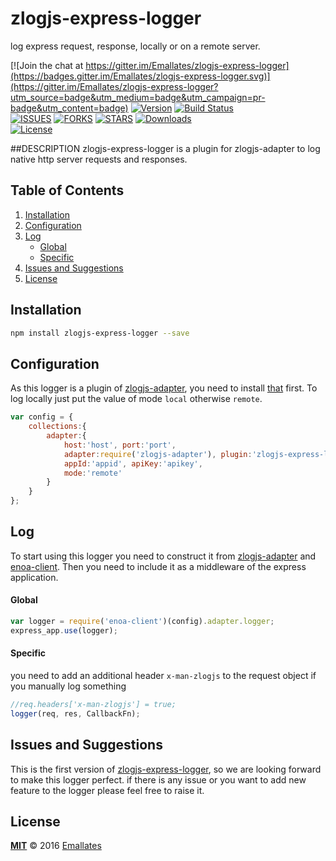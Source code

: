 # zlogjs-express-logger

log express request, response, locally or on a remote server.

[![Join the chat at https://gitter.im/Emallates/zlogjs-express-logger](https://badges.gitter.im/Emallates/zlogjs-express-logger.svg)](https://gitter.im/Emallates/zlogjs-express-logger?utm_source=badge&utm_medium=badge&utm_campaign=pr-badge&utm_content=badge)
[![Version][version-svg]][package-url]&nbsp;[![Build Status][travis-svg]][travis-url]</br>[![ISSUES][issues-url]][issues-url]&nbsp;[![FORKS][forks-url]][forks-url]&nbsp;[![STARS][stars-url]][stars-url]&nbsp;[![Downloads][downloads-image]][downloads-url]</br>[![License][license-image]][license-url]

[version-svg]: https://img.shields.io/npm/v/zlogjs-express-logger.svg?style=flat-square
[package-url]: https://npmjs.org/package/zlogjs-express-logger
[travis-svg]: https://img.shields.io/travis/Emallates/zlogjs-express-logger/master.svg?style=flat-square
[travis-url]: https://api.travis-ci.org/Emallates/zlogjs-express-logger.svg?branch=master
[issues-url]:https://img.shields.io/github/issues/Emallates/zlogjs-express-logger.svg?style=flat-square
[forks-url]:https://img.shields.io/github/forks/Emallates/zlogjs-express-logger.svg?style=flat-square
[stars-url]:https://img.shields.io/github/stars/Emallates/zlogjs-express-logger.svg?style=flat-square
[downloads-image]: https://img.shields.io/npm/dm/zlogjs-express-logger.svg?style=flat-square
[downloads-url]: http://npm-stat.com/charts.html?package=zlogjs-express-logger
[license-image]: https://img.shields.io/badge/license-MIT-blue.svg?style=flat-square
[license-url]: https://raw.githubusercontent.com/Emallates/zlogjs-express-logger/master/LICENSE

##DESCRIPTION
zlogjs-express-logger is a plugin for zlogjs-adapter to log native http server requests and responses.

<!--NO_HTML-->
Table of Contents
-----------------

1. [Installation](#installation)
1. [Configuration](#configuration)
1. [Log](#log)
	- [Global](#global)
	- [Specific](#specific)
1. [Issues and Suggestions](#issues-and-suggestions)
1. [License](#license)

<!--/NO_HTML-->

## Installation
```bash
npm install zlogjs-express-logger --save
```

## Configuration
As this logger is a plugin of [zlogjs-adapter](https://github.com/Emallates/zlogjs-adapter), you need to install [that](https://github.com/Emallates/zlogjs-adapter) first.
To log locally just put the value of mode `local` otherwise `remote`.
```javascript
var config = {
	collections:{
		adapter:{
			host:'host', port:'port',
			adapter:require('zlogjs-adapter'), plugin:'zlogjs-express-logger',
			appId:'appid', apiKey:'apikey',
			mode:'remote'
		}
	}
};
```

## Log
To start using this logger you need to construct it from [zlogjs-adapter](https://github.com/Emallates/zlogjs-adapter) and [enoa-client](https://github.com/Emallates/enoa-client).
Then you need to include it  as a middleware of the express application. 

#### Global
```javascript
var logger = require('enoa-client')(config).adapter.logger;
express_app.use(logger);
```

#### Specific
you need to add an additional header `x-man-zlogjs` to the request object if you manually log something
```javascript
//req.headers['x-man-zlogjs'] = true;
logger(req, res, CallbackFn);
```

## Issues and Suggestions
This is the first version of [zlogjs-express-logger](https://github.com/Emallates/zlogjs-express-logger), so we are looking forward to make this logger perfect. if there is any issue or you want to add new feature to the logger please feel free to raise it.

## License

**[MIT](./LICENSE)**
&copy; 2016 [Emallates](http://github.com/Emallates)